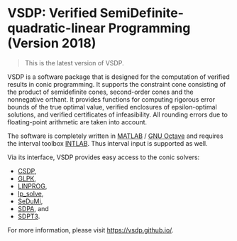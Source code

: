 # VSDP: Verified SemiDefinite-quadratic-linear Programming (Version 2018)

> This is the latest version of VSDP.

VSDP is a software package that is designed for the computation of verified
results in conic programming.  It supports the constraint cone consisting of the
product of semidefinite cones, second-order cones and the nonnegative orthant.
It provides functions for computing rigorous error bounds of the true optimal
value, verified enclosures of epsilon-optimal  solutions, and verified
certificates of infeasibility.  All rounding errors due to floating-point
arithmetic are taken into account.

The software is completely written in [MATLAB](https://www.mathworks.com) /
[GNU Octave](https://www.gnu.org/software/octave) and requires the interval
toolbox [INTLAB](http://www.ti3.tuhh.de/rump/intlab).  Thus interval input is
supported as well.

Via its interface, VSDP provides easy access to the conic solvers:
- [CSDP](https://projects.coin-or.org/Csdp),
- [GLPK](https://www.gnu.org/software/glpk/),
- [LINPROG](https://www.mathworks.com/help/optim/ug/linprog.html),
- [lp_solve](https://lpsolve.sourceforge.io),
- [SeDuMi](https://github.com/sqlp/sedumi),
- [SDPA](https://sdpa.sourceforge.io), and
- [SDPT3](https://github.com/sqlp/sdpt3).

For more information, please visit <https://vsdp.github.io/>.
